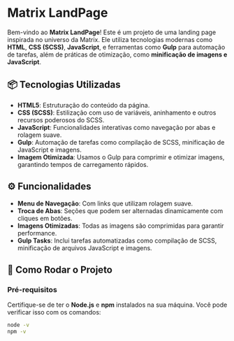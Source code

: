 # Matrix LandPage

Bem-vindo ao **Matrix LandPage**! Este é um projeto de uma landing page inspirada no universo da Matrix. Ele utiliza tecnologias modernas como **HTML**, **CSS (SCSS)**, **JavaScript**, e ferramentas como **Gulp** para automação de tarefas, além de práticas de otimização, como **minificação de imagens e JavaScript**.

## 📦 Tecnologias Utilizadas

- **HTML5**: Estruturação do conteúdo da página.
- **CSS (SCSS)**: Estilização com uso de variáveis, aninhamento e outros recursos poderosos do SCSS.
- **JavaScript**: Funcionalidades interativas como navegação por abas e rolagem suave.
- **Gulp**: Automação de tarefas como compilação de SCSS, minificação de JavaScript e imagens.
- **Imagem Otimizada**: Usamos o Gulp para comprimir e otimizar imagens, garantindo tempos de carregamento rápidos.

## ⚙️ Funcionalidades

- **Menu de Navegação**: Com links que utilizam rolagem suave.
- **Troca de Abas**: Seções que podem ser alternadas dinamicamente com cliques em botões.
- **Imagens Otimizadas**: Todas as imagens são comprimidas para garantir performance.
- **Gulp Tasks**: Inclui tarefas automatizadas como compilação de SCSS, minificação de arquivos JavaScript e imagens.

## 🚀 Como Rodar o Projeto

### Pré-requisitos

Certifique-se de ter o **Node.js** e **npm** instalados na sua máquina. Você pode verificar isso com os comandos:

```bash
node -v
npm -v

